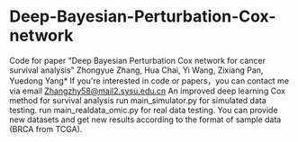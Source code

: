 # Deep-Bayesian-Perturbation-Cox-network
Code for paper "Deep Bayesian Perturbation Cox network for cancer survival analysis" Zhongyue Zhang, Hua Chai, Yi Wang, Zixiang Pan, Yuedong Yang*
If you're interested in code or papers，you can contact me via email Zhangzhy58@mail2.sysu.edu.cn
  An improved deep learning Cox method for survival analysis
  run main_simulator.py for simulated data testing.
  run main_realdata_omic.py for real data testing.
  You can provide new datasets and get new results according to the format of sample data (BRCA from TCGA).
